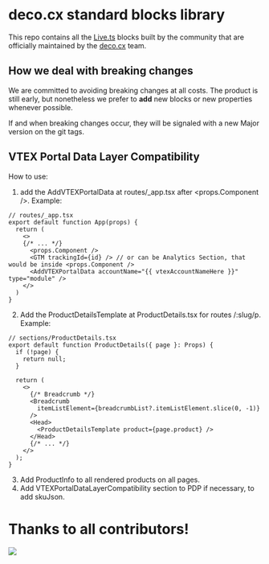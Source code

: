# deco.cx standard blocks library

This repo contains all the [Live.ts](https://github.com/deco-cx/live.ts) blocks built by the community that are officially maintained by the [deco.cx](https://deco.cx) team.

## How we deal with breaking changes

We are committed to avoiding breaking changes at all costs. The product is still early, but nonetheless we prefer to **add** new blocks or new properties whenever possible.

If and when breaking changes occur, they will be signaled with a new Major version on the git tags.

## VTEX Portal Data Layer Compatibility
How to use:
1. add the AddVTEXPortalData at routes/_app.tsx after <props.Component />. Example:
```tsx
// routes/_app.tsx
export default function App(props) {
  return (
    <>
    {/* ... */}
      <props.Component />
      <GTM trackingId={id} /> // or can be Analytics Section, that would be inside <props.Component />
      <AddVTEXPortalData accountName="{{ vtexAccountNameHere }}" type="module" />
    </>
  )
}
```
2. Add the ProductDetailsTemplate at ProductDetails.tsx for routes /:slug/p. Example:
```tsx
// sections/ProductDetails.tsx
export default function ProductDetails({ page }: Props) {
  if (!page) {
    return null;
  }

  return (
    <>
      {/* Breadcrumb */}
      <Breadcrumb
        itemListElement={breadcrumbList?.itemListElement.slice(0, -1)}
      />
      <Head>
        <ProductDetailsTemplate product={page.product} />
      </Head>
      {/* ... */}
    </>
  );
}
```
3. Add ProductInfo to all rendered products on all pages.
4. Add VTEXPortalDataLayerCompatibility section to PDP if necessary, to add skuJson.

# Thanks to all contributors!

<a href="https://github.com/deco-sites/std/graphs/contributors">
  <img src="https://contributors-img.web.app/image?repo=deco-sites/std" />
</a>
